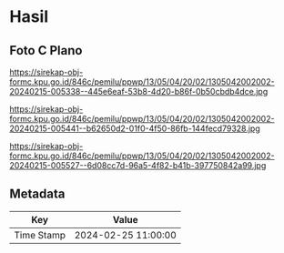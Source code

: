 # Hasil

## Foto C Plano

https://sirekap-obj-formc.kpu.go.id/846c/pemilu/ppwp/13/05/04/20/02/1305042002002-20240215-005338--445e6eaf-53b8-4d20-b86f-0b50cbdb4dce.jpg

https://sirekap-obj-formc.kpu.go.id/846c/pemilu/ppwp/13/05/04/20/02/1305042002002-20240215-005441--b62650d2-01f0-4f50-86fb-144fecd79328.jpg

https://sirekap-obj-formc.kpu.go.id/846c/pemilu/ppwp/13/05/04/20/02/1305042002002-20240215-005527--6d08cc7d-96a5-4f82-b41b-397750842a99.jpg


## Metadata

| Key        | Value               |
| ---------- | ------------------- |
| Time Stamp | 2024-02-25 11:00:00 |



